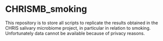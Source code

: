 # CHRISMB_smoking
This repository is to store all scripts to replicate the results obtained in the CHRIS salivary microbiome project, in particular in relation to smoking.
Unfortunately data cannot be available because of privacy reasons.

